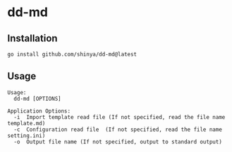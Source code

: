 # dd-md

## Installation

```bash
go install github.com/shinya/dd-md@latest
```

## Usage

```
Usage:
  dd-md [OPTIONS]

Application Options:
  -i  Import template read file (If not specified, read the file name template.md)
  -c  Configuration read file  (If not specified, read the file name setting.ini)
  -o  Output file name (If not specified, output to standard output)
```
